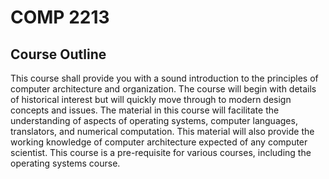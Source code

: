 # COMP 2213

## Course Outline
This course shall provide you with a sound introduction to the principles of computer architecture and organization. The course will begin with details of historical interest but will quickly move through to modern design concepts and issues. The material in this course will facilitate the understanding of aspects of operating systems, computer languages, translators, and numerical computation. This material will also provide the working knowledge of computer architecture expected of any computer scientist. This course is a pre-requisite for various courses, including the operating systems course.
